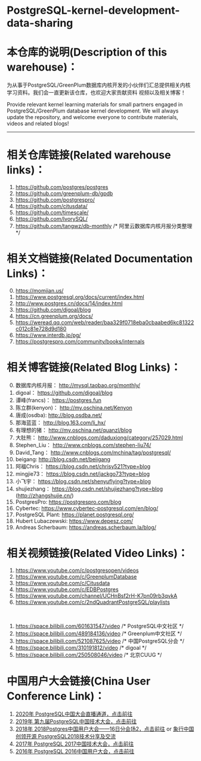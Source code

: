 # PostgreSQL-kernel-development-data-sharing

# 本仓库的说明(Description of this warehouse)：
为从事于PostgreSQL/GreenPlum数据库内核开发的小伙伴们汇总提供相关内核学习资料。我们会一直更新该仓库，也欢迎大家贡献资料 视频以及相关博客！

Provide relevant kernel learning materials for small partners engaged in PostgreSQL/GreenPlum database kernel development. We will always update the repository, and welcome everyone to contribute materials, videos and related blogs!
<hr>

# 相关仓库链接(Related warehouse links)：
1. https://github.com/postgres/postgres
2. https://github.com/greenplum-db/gpdb
3. https://github.com/postgrespro/
4. https://github.com/citusdata/
5. https://github.com/timescale/
6. https://github.com/IvorySQL/
7. https://github.com/tangwz/db-monthly /* 阿里云数据库内核月报分类整理 */


# 相关文档链接(Related Documentation Links)：
0. https://momjian.us/
1. https://www.postgresql.org/docs/current/index.html
2. http://www.postgres.cn/docs/14/index.html
3. https://github.com/digoal/blog
4. https://cn.greenplum.org/docs/
5. https://weread.qq.com/web/reader/baa329f0718eba0cbaabed6kc81322c012c81e728d9d180
6. https://www.interdb.jp/pg/
7. https://postgrespro.com/community/books/internals


# 相关博客链接(Related Blog Links)：
0. 数据库内核月报： http://mysql.taobao.org/monthly/
1. digoal： https://github.com/digoal/blog
2. 谭峰(francs)： https://postgres.fun
3. 陈立群(kenyon)： http://my.oschina.net/Kenyon
4. 唐成(osdba): http://blog.osdba.net/
5. 那海蓝蓝： http://blog.163.com/li_hx/
6. 有理想的猪： http://my.oschina.net/quanzl/blog
7. 大肚熊： http://www.cnblogs.com/daduxiong/category/257029.html
8. Stephen_Liu： http://www.cnblogs.com/stephen-liu74/
9. David_Tang： http://www.cnblogs.com/mchina/tag/postgresql/
10. beigang: http://blog.csdn.net/beiigang
11. 阿福Chris： https://blog.csdn.net/chrisy521?type=blog
12. mingjie73： https://blog.csdn.net/jackgo73?type=blog
13. 小飞宇： https://blog.csdn.net/shenyuflying?type=blog
14. shujiezhang： https://blog.csdn.net/shujiezhang?type=blog (http://zhangshujie.cn/)
15. PostgresPro: https://postgrespro.com/blog
16. Cybertec: https://www.cybertec-postgresql.com/en/blog/
17. PostgreSQL Plant: https://planet.postgresql.org/
18. Hubert Lubaczewski: https://www.depesz.com/
19. Andreas Scherbaum: https://andreas.scherbaum.la/blog/


# 相关视频链接(Related Video Links)：
1. https://www.youtube.com/c/postgresopen/videos
2. https://www.youtube.com/c/GreenplumDatabase
3. https://www.youtube.com/c/Citusdata
4. https://www.youtube.com/c/EDBPostgres
5. https://www.youtube.com/channel/UCHnBsf2rH-K7pn09rb3qvkA
6. https://www.youtube.com/c/2ndQuadrantPostgreSQL/playlists

<br>

1. https://space.bilibili.com/601631547/video /* PostgreSQL中文社区 */
2. https://space.bilibili.com/489184136/video /* Greenplum中文社区 */
3. https://space.bilibili.com/521087625/video /* 中国PostgreSQL分会 */
4. https://space.bilibili.com/310191812/video /* digoal */
5. https://space.bilibili.com/250508046/video /* 北京CUUG */

# 中国用户大会链接(China User Conference Link)：
1. [2020年 PostgreSQL中国大会直播通道，点击前往](https://mp.weixin.qq.com/s?__biz=MjM5MjMxMTMyOA==&mid=2649189934&idx=1&sn=3878b24fdbc0879001bd1fcb9bc0154d&chksm=bebbff6189cc767711839e76cb13b92520d2d4be2f63387746ec6a0e0621a0f0da7b463dc23f&xtrack=1&scene=0&subscene=10000&clicktime=1623144730&enterid=1623144730&ascene=7&devicetype=android-29&version=28000694&nettype=cmnet&abtest_cookie=AAACAA==&lang=zh_CN&exportkey=AbPmDSsD67AWhjzBiAWo6ck=&pass_ticket=3IQ0sXFeF/zw03iTYGq/yAvCY422o/dRhiiwFhhT2dyh7NtOgjQTVkKxuT/gs1Ax&wx_header=1)
2. [2019年 第九届PostgreSQL中国技术大会，点击前往](https://developer.aliyun.com/live/1708?spm=a2c6h.12873587.0.0.42f952c2dtRw0d)
3. [2018年 2018Postgres中国用户大会——16日分会场2，点击前往](https://developer.aliyun.com/live/664) or [象行中国 创领开源 PostgreSQL2018技术分享及交流](https://www.itdks.com/Act/apply?id=2546&from=search)
4. [2017年 PostgreSQL 2017中国技术大会，点击前往](https://www.itdks.com/Course/detail?id=6050)
5. [2016年 PostgreSQL 2016中国用户大会，点击前往](https://www.itdks.com/Act/apply?id=1342&from=search)
